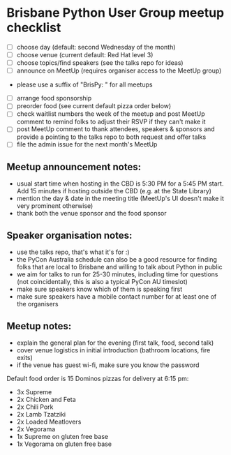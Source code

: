 # Brisbane Python User Group meetup checklist

- [ ] choose day (default: second Wednesday of the month)
- [ ] choose venue (current default: Red Hat level 3)
- [ ] choose topics/find speakers (see the talks repo for ideas)
- [ ] announce on MeetUp (requires organiser access to the MeetUp group)
 - please use a suffix of "BrisPy: " for all meetups
- [ ] arrange food sponsorship
- [ ] preorder food (see current default pizza order below)
- [ ] check waitlist numbers the week of the meetup and post MeetUp comment to remind folks to adjust their RSVP if they can't make it
- [ ] post MeetUp comment to thank attendees, speakers & sponsors and provide a pointing to the talks repo to both request and offer talks
- [ ] file the admin issue for the next month's MeetUp

## Meetup announcement notes:

- usual start time when hosting in the CBD is 5:30 PM for a 5:45 PM start. Add 15 minutes if hosting outside the CBD (e.g. at the State Library)
- mention the day & date in the meeting title (MeetUp's UI doesn't make it very prominent otherwise)
- thank both the venue sponsor and the food sponsor

## Speaker organisation notes:

- use the talks repo, that's what it's for :)
- the PyCon Australia schedule can also be a good resource for finding folks that are local to Brisbane and willing to talk about Python in public
- we aim for talks to run for 25-30 minutes, including time for questions (not coincidentally, this is also a typical PyCon AU timeslot)
- make sure speakers know which of them is speaking first
- make sure speakers have a mobile contact number for at least one of the organisers

## Meetup notes:

- explain the general plan for the evening (first talk, food, second talk)
- cover venue logistics in initial introduction (bathroom locations, fire exits)
- if the venue has guest wi-fi, make sure you know the password

Default food order is 15 Dominos pizzas for delivery at 6:15 pm:

- 3x Supreme
- 2x Chicken and Feta
- 2x Chili Pork
- 2x Lamb Tzatziki
- 2x Loaded Meatlovers
- 2x Vegorama
- 1x Supreme on gluten free base
- 1x Vegorama on gluten free base


